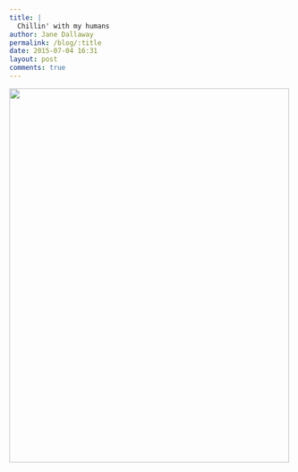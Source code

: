 ```yaml
---
title: |
  Chillin' with my humans
author: Jane Dallaway
permalink: /blog/:title
date: 2015-07-04 16:31
layout: post
comments: true
---
```


<div><a href="//static.skitters.dallaway.com/Ltp_IMG_2449.JPG"><img src="//static.skitters.dallaway.com/Ltp_thumb_IMG_2449.JPG" width="500" height="667"/></a></div>



  




      
